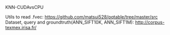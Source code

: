 KNN-CUDAvsCPU

Utils to read .fvec: https://github.com/matsui528/pqtable/tree/master/src
Dataset, query and groundtruth(ANN_SIFT10K, ANN_SIFT1M): http://corpus-texmex.irisa.fr/
